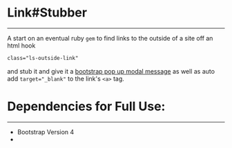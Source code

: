 Link#Stubber
============
---

A start on an eventual ruby `gem` to find links to the outside of a site off an html hook

```html
class="ls-outside-link"
```

and stub it and give it a [bootstrap pop up modal message](http://getbootstrap.com/javascript/#modals) as well as auto add `target="_blank"` to the link's `<a>` tag.

Dependencies for Full Use:
==========================
---
* Bootstrap Version 4
* 


